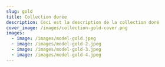 ```yaml
---
slug: gold
title: Collection dorée
description: Ceci est la description de la collection doré
cover_image: /images/collection-gold-cover.png
images:
  - image: /images/model-gold.jpeg
  - image: /images/model-gold-2.jpeg
  - image: /images/model-gold-3.jpeg
  - image: /images/model-gold-4.jpeg
---
```

